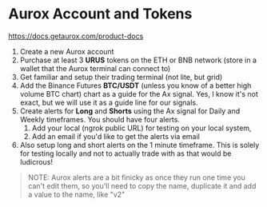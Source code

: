 # Aurox Account and Tokens
https://docs.getaurox.com/product-docs
1. Create a new Aurox account
2. Purchase at least 3 **URUS** tokens on the ETH or BNB network (store in a wallet that the Aurox 
   terminal can connect to)
3. Get familiar and setup their trading terminal (not lite, but grid)
4. Add the Binance Futures **BTC/USDT** (unless you know of a better high volume BTC chart) chart as
   a guide for the Ax signal. Yes, I know it's not exact, but we will use it as a guide line for our signals.
5. Create alerts for **Long** and **Shorts** using the Ax signal for Daily and Weekly timeframes. You should 
   have four alerts.
   1. Add your local (ngrok public URL) for testing on your local system,
   2. Add an email if you'd like to get the alerts via email
6. Also setup long and short alerts on the 1 minute timeframe. This is solely for testing
   locally and not to actually trade with as that would be ludicrous!
> NOTE: Aurox alerts are a bit finicky as once they run one time you can't edit them, 
> so you'll need to copy the name, duplicate it and add a value to the name, like "v2"

